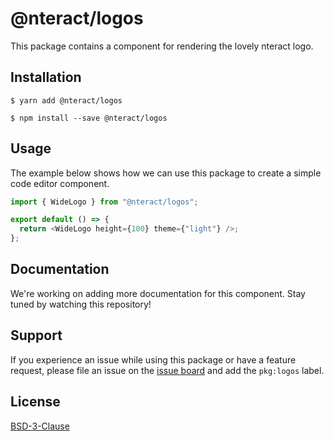 # @nteract/logos

This package contains a component for rendering the lovely nteract logo.

## Installation

```
$ yarn add @nteract/logos
```

```
$ npm install --save @nteract/logos
```

## Usage

The example below shows how we can use this package to create a simple code editor component.

```javascript
import { WideLogo } from "@nteract/logos";

export default () => {
  return <WideLogo height={100} theme={"light"} />;
};
```

## Documentation

We're working on adding more documentation for this component. Stay tuned by watching this repository!

## Support

If you experience an issue while using this package or have a feature request, please file an issue on the [issue board](https://github.com/nteract/nteract/issues/new/choose) and add the `pkg:logos` label.

## License

[BSD-3-Clause](https://choosealicense.com/licenses/bsd-3-clause/)
